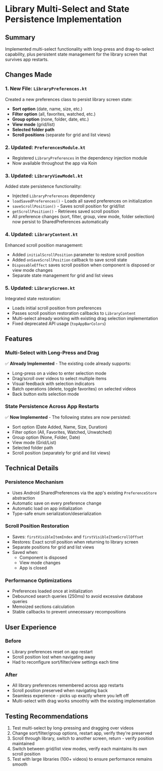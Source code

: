 # Library Multi-Select and State Persistence Implementation

## Summary
Implemented multi-select functionality with long-press and drag-to-select capability, plus persistent state management for the library screen that survives app restarts.

## Changes Made

### 1. New File: `LibraryPreferences.kt`
Created a new preferences class to persist library screen state:
- **Sort option** (date, name, size, etc.)
- **Filter option** (all, favorites, watched, etc.)
- **Group option** (none, folder, date, etc.)
- **View mode** (grid/list)
- **Selected folder path**
- **Scroll positions** (separate for grid and list views)

### 2. Updated: `PreferencesModule.kt`
- Registered `LibraryPreferences` in the dependency injection module
- Now available throughout the app via Koin

### 3. Updated: `LibraryViewModel.kt`
Added state persistence functionality:
- Injected `LibraryPreferences` dependency
- `loadSavedPreferences()` - Loads all saved preferences on initialization
- `saveScrollPosition()` - Saves scroll position for grid/list
- `getScrollPosition()` - Retrieves saved scroll position
- All preference changes (sort, filter, group, view mode, folder selection) now persist to SharedPreferences automatically

### 4. Updated: `LibraryContent.kt`
Enhanced scroll position management:
- Added `initialScrollPosition` parameter to restore scroll position
- Added `onSaveScrollPosition` callback to save scroll state
- `DisposableEffect` saves scroll position when component is disposed or view mode changes
- Separate state management for grid and list views

### 5. Updated: `LibraryScreen.kt`
Integrated state restoration:
- Loads initial scroll position from preferences
- Passes scroll position restoration callbacks to `LibraryContent`
- Multi-select already working with existing drag selection implementation
- Fixed deprecated API usage (`topAppBarColors`)

## Features

### Multi-Select with Long-Press and Drag
✅ **Already Implemented** - The existing code already supports:
- Long-press on a video to enter selection mode
- Drag/scroll over videos to select multiple items
- Visual feedback with selection indicators
- Batch operations (delete, toggle favorites) on selected videos
- Back button exits selection mode

### State Persistence Across App Restarts
✅ **Now Implemented** - The following states are now persisted:
- Sort option (Date Added, Name, Size, Duration)
- Filter option (All, Favorites, Watched, Unwatched)
- Group option (None, Folder, Date)
- View mode (Grid/List)
- Selected folder path
- Scroll position (separately for grid and list views)

## Technical Details

### Persistence Mechanism
- Uses Android SharedPreferences via the app's existing `PreferenceStore` abstraction
- Automatic save on every preference change
- Automatic load on app initialization
- Type-safe enum serialization/deserialization

### Scroll Position Restoration
- Saves: `firstVisibleItemIndex` and `firstVisibleItemScrollOffset`
- Restores: Exact scroll position when returning to library screen
- Separate positions for grid and list views
- Saved when:
  - Component is disposed
  - View mode changes
  - App is closed

### Performance Optimizations
- Preferences loaded once at initialization
- Debounced search queries (250ms) to avoid excessive database queries
- Memoized sections calculation
- Stable callbacks to prevent unnecessary recompositions

## User Experience

### Before
- Library preferences reset on app restart
- Scroll position lost when navigating away
- Had to reconfigure sort/filter/view settings each time

### After
- All library preferences remembered across app restarts
- Scroll position preserved when navigating back
- Seamless experience - picks up exactly where you left off
- Multi-select with drag works smoothly with the existing implementation

## Testing Recommendations
1. Test multi-select by long-pressing and dragging over videos
2. Change sort/filter/group options, restart app, verify they're preserved
3. Scroll through library, switch to another screen, return - verify position maintained
4. Switch between grid/list view modes, verify each maintains its own scroll position
5. Test with large libraries (100+ videos) to ensure performance remains smooth

